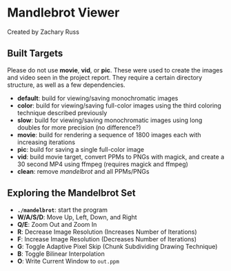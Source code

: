 # Mandlebrot Viewer #

Created by Zachary Russ

## Built Targets

Please do not use **movie**, **vid**, or **pic**. These were used to create the images and video seen in the project report. They require a certain directory structure, as well as a few dependencies.

- **default**: build for viewing/saving monochromatic images
- **color**: build for viewing/saving full-color images using the third coloring technique described previously
- **slow**: build for viewing/saving monochromatic images using long doubles for more precision (no difference?)
- **movie**: build for rendering a sequence of 1800 images each with increasing iterations
- **pic**: build for saving a single full-color image
- **vid**: build movie target, convert PPMs to PNGs with magick, and create a 30 second MP4 using ffmpeg (requires magick and ffmpeg)
- **clean**: remove *mandelbrot* and all PPMs/PNGs

## Exploring the Mandelbrot Set

- **`./mandelbrot`**: start the program
- **W/A/S/D**: Move Up, Left, Down, and Right
- **Q/E**: Zoom Out and Zoom In
- **R**: Decrease Image Resolution (Increases Number of Iterations)
- **F**: Increase Image Resolution (Decreases Number of Iterations)
- **G**: Toggle Adaptive Pixel Skip (Chunk Subdividing Drawing Technique)
- **B**: Toggle Bilinear Interpolation
- **O**: Write Current Window to `out.ppm`
